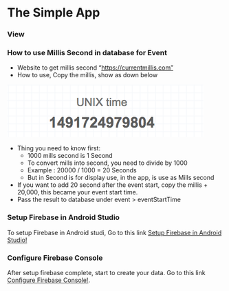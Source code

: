 # The Simple App


### View 


### How to use Millis Second in database for Event
- Website to get millis second “https://currentmillis.com”
- How to use, Copy the millis, show as down below

![Image of Millis to copy](https://github.com/Agmo-Android/TheSimpleLab/blob/master/ScreenShot/ScreenShot_Millis_to_Copy.png)

- Thing you need to know first:
  - 1000 mills second is 1 Second
  - To convert mills into second, you need to divide by 1000
  - Example : 20000 / 1000 = 20 Seconds
  - But in Second is for display use, in the app, is use as Mills second
- If you want to add 20 second after the event start, copy the millis + 20,000, this became your event start time.
- Pass the result to database under event > eventStartTime

### Setup Firebase in Android Studio

To setup Firebase in Android studi, Go to this link [Setup Firebase in Android Studio!](https://github.com/Agmo-Android/TheSimpleLab/blob/master/CodeLab/Setup%20Firebase%20in%20Android%20Studio.md)

### Configure Firebase Console

After setup firebase complete, start to create your data. Go to this link 
[Configure Firebase Console!](
https://github.com/Agmo-Android/TheSimpleLab/blob/master/CodeLab/Configure%20Firebase%20Console.md).
